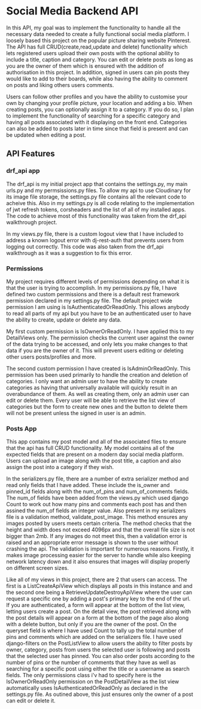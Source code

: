 # Social Media Backend API

In this API, my goal was to implement the functionality to handle all the necessary data needed to create a fully functional social media platform. I loosely based this project on the popular picture sharing website Pinterest. The API has full CRUD(create,read,update and delete) functionality which lets registered users upload their own posts with the optional ability to include a title, caption and category. You can edit or delete posts as long as you are the owner of them which is ensured with the addition of authorisation in this project. In addition, signed in users can pin posts they would like to add to their boards, while also having the ability to comment on posts and liking others users comments.

Users can follow other profiles and you have the ability to customise your own by changing your profile picture, your location and adding a bio. When creating posts, you can optionally assign it to a category. If you do so, I plan to implement the functionality of searching for a specific category and having all posts associated with it displaying on the front end. Categories can also be added to posts later in time since that field is present and can be updated when editing a post.

## API Features

### drf_api app

The drf_api is my initial project app that contains the settings.py, my main urls.py and my permsissions.py files. To allow my api to use Cloudinary for its image file storage, the settings.py file contains all the relevant code to acheive this. Also in my settings.py is all code relating to the implementation of jwt refresh tokens, corsheaders and the list of all of my installed apps. The code to achieve most of this functionality was taken from the drf_api walkthrough project.

In my views.py file, there is a custom logout view that I have included to address a known logout error with dj-rest-auth that prevents users from logging out correctly. This code was also taken from the drf_api walkthrough as it was a suggestion to fix this error.

### Permissions 

My project requires different levels of permissions depending on what it is that the user is trying to accomplish. In my permissions.py file, I have defined two custom permissions and there is a default rest framework permission declared in my settings.py file. The default project wide permission I am using is IsAuthenticatedOrReadOnly. This allows anybody to read all parts of my api but you have to be an authenticated user to have the ability to create, update or delete any data.

My first custom permission is IsOwnerOrReadOnly. I have applied this to my DetailViews only. The permission checks the current user against the owner of the data trying to be accessed, and only lets you make changes to that data if you are the owner of it. This will prevent users editing or deleting other users posts/profiles and more.

The second custom permission I have created is IsAdminOrReadOnly. This permission has been used primarily to handle the creation and deletion of categories. I only want an admin user to have the ability to create categories as having that universally available will quickly result in an overabundance of them. As well as creating them, only an admin user can edit or delete them. Every user will be able to retrieve the list view of categories but the form to create new ones and the button to delete them will not be present unless the signed in user is an admin.

### Posts App

This app contains my post model and all of the associated files to ensure that the api has full CRUD functionality. My model contains all of the expected fields that are present on a modern day social media platform. Users can upload an image along with the post title, a caption and also assign the post into a category if they wish.

In the serializers.py file, there are a number of extra serializer method and read only fields that I have added. These include the is_owner and pinned_id fields along with the num_of_pins and num_of_comments fields. The num_of fields have been added from the views.py which used django Count to work out how many pins and comments each post has and then assined the num_of fields an integer value. Also present in my serializers file is a validation method, validate_post_image. This method ensures any images posted by users meets certain criteria. The method checks that the height and width does not exceed 4096px and that the overall file size is not bigger than 2mb. If any images do not meet this, then a validation error is raised and an appropriate error message is shown to the user without crashing the api. The validation is important for numerous reasons. Firstly, it makes image processing easier for the server to handle while also keeping network latency down and it also ensures that images will display properly on different screen sizes.

Like all of my views in this project, there are 2 that users can access. The first is a ListCreateApiView which displays all posts in this instance and and the second one being a RetrieveUpdateDestroyApiView where the user can request a specific one by adding a post's primary key to the end of the url. If you are authenticated, a form will appear at the bottom of the list view, letting users create a post. On the detail view, the post retrieved along with the post details will appear on a form at the bottom of the page also along with a delete button, but only if you are the owner of the post. On the queryset field is where I have used Count to tally up the total number of pins and comments which are added on the serializers file. I have used django-filters on the PostListView to allow users the ability to filter posts by owner, category, posts from users the selected user is following and posts that the selected user has pinned. You can also order posts according to the number of pins or the number of comments that they have as well as searching for a specific post using either the title or a username as search fields. The only permissions class i'v had to specify here is the IsOwnerOrReadOnly permission on the PostDetailView as the list view automatically uses IsAuthenticatedOrReadOnly as declared in the settings.py file. As outined above, this just ensures only the owner of a post can edit or delete it.

